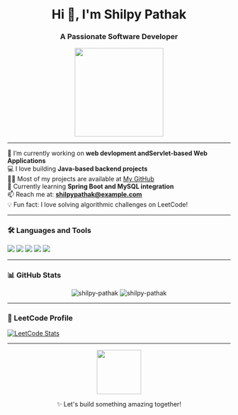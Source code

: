 <h1 align="center">Hi 👋, I'm Shilpy Pathak</h1>
<h3 align="center">A Passionate Software Developer </h3>

<p align="center">
  <img src="https://media.giphy.com/media/QTfX9Ejfra3ZmNxh6B/giphy.gif" width="200"/>
</p>

---

🌱 I’m currently working on  **web devlopment andServlet-based Web Applications**  
💻 I love building **Java-based backend projects**  
👨‍💻 Most of my projects are available at [My GitHub](https://github.com/your-username)  
🧠 Currently learning **Spring Boot and MySQL integration**  
📫 Reach me at: **shilpypathak@example.com**  
💡 Fun fact: I love solving algorithmic challenges on LeetCode!  

---

### 🛠️ Languages and Tools

<p align="left">
  <img src="https://img.shields.io/badge/Java-ED8B00?style=for-the-badge&logo=java&logoColor=white"/>
  <img src="https://img.shields.io/badge/HTML5-E34F26?style=for-the-badge&logo=html5&logoColor=white"/>
  <img src="https://img.shields.io/badge/CSS3-1572B6?style=for-the-badge&logo=css3&logoColor=white"/>
  <img src="https://img.shields.io/badge/JavaScript-F7DF1E?style=for-the-badge&logo=javascript&logoColor=black"/>
  <img src="https://img.shields.io/badge/Eclipse-2C2255?style=for-the-badge&logo=eclipseide&logoColor=white"/>
</p>

---

### 📊 GitHub Stats

<p align="center">
  <img src="https://github-readme-stats.vercel.app/api?username=your-username&show_icons=true&theme=tokyonight" alt="shilpy-pathak" />
  <img src="https://github-readme-streak-stats.herokuapp.com/?user=your-username&theme=tokyonight" alt="shilpy-pathak" />
</p>

---

### 🔗 LeetCode Profile

[![LeetCode Stats](https://leetcard.jacoblin.cool/your-leetcode-username?theme=dark&font=Baloo&extension=activity)](https://leetcode.com/your-leetcode-username)

---

<p align="center">
  <img src="https://media.giphy.com/media/LMcB8XospGZO8UQq87/giphy.gif" width="100"/>
</p>

<p align="center">✨ Let's build something amazing together!</p>
